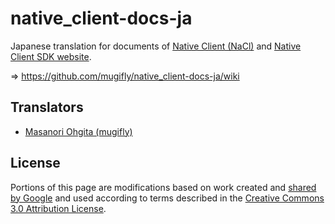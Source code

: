 native_client-docs-ja
====================

Japanese translation for documents of [Native Client (NaCl)](https://code.google.com/p/nativeclient/)
and [Native Client SDK website](https://developers.google.com/native-client/).

=> https://github.com/mugifly/native_client-docs-ja/wiki

## Translators

* [Masanori Ohgita (mugifly)](https://github.com/mugifly)

## License

Portions of this page are modifications based on work created 
and [shared by Google](https://developers.google.com/readme/policies/?hl=ja) and used according to terms described in 
the [Creative Commons 3.0 Attribution License](http://creativecommons.org/licenses/by/3.0/).

